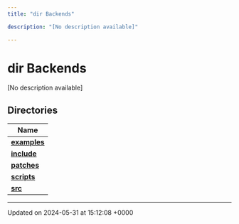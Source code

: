 ```yaml
---
title: "dir Backends"

description: "[No description available]"

---
```


# dir Backends

[No description available]

## Directories

| Name           |
| -------------- |
| **[examples](/documentation/code/files/dir_fd42a26dfd45720795ea78af8b797244/#dir-examples)**  |
| **[include](/documentation/code/files/dir_fff6544e2674f6c237f54e08cc1ccab4/#dir-include)**  |
| **[patches](/documentation/code/files/dir_ce9c4c189a44d94cd4ce7dd1c6bca64b/#dir-patches)**  |
| **[scripts](/documentation/code/files/dir_844c768eef53abfe888ab2eb544709b6/#dir-scripts)**  |
| **[src](/documentation/code/files/dir_01bedd8e8802aa37dbcedab696961d56/#dir-src)**  |






-------------------------------

Updated on 2024-05-31 at 15:12:08 +0000
